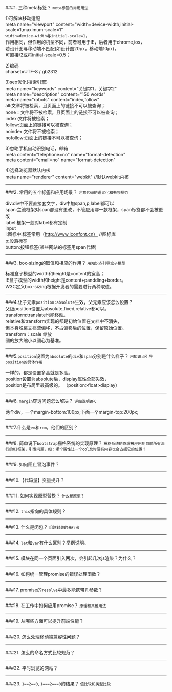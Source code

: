 ###1. 三种meta标签？
`meta标签的常用用法`        
   
1)可解决移动适配    
meta name="viewport" content="width=device-width,initial-scale=1,maximum-scale=1"    
`width=device-width`与`initial-scale=1`，     
作用相同，但作用的机型不同，前者可用于IE，后者用于chrome,ios，      
若设计图与移动端不匹配(如设计图20px，移动端10px)，       
可直接/2或将initial-scale=0.5；     
     
2)编码     
 charset=UTF-8 / gb2312    
    
3)seo优化(搜索引擎)      
meta name="keywords" content="关键字1，关键字2"    
meta name="description" content="150 words"     
meta name="robots" content="index,follow"    
all:文章将被检索，且页面上的链接不可以被查询；   
none：文件将不被检索，且页面上的链接不可以被查询；   
index:文件将被检索；   
follow:页面上的链接可以被查询；    
noindex:文件将不被检索；    
nofollow:页面上的链接不可以被查询；     
    
3)忽略手机自动识别电话，邮箱    
meta content="telephone=no" name="format-detection"   
meta content="email=no" name="format-detection"   
    
4)选择浏览器默认内核   
meta name="renderer" content="webkit" //默认webkit内核    

___
###2. 常用的五个标签和应用场景？
`注意代码的语义化和书写规范`        
    
div:div中不要直接套文字，div中加span,p,label都可以      
span:主流框架对span都没有更改，不管应用哪一款框架，span标签都不会被更改   
label:框架一般对label都有定制   
input   
i:图标中i标签常用（http://www.iconfont.cn） //图标库    
p:段落标签    
button:按钮标签(某些网站的标签用span代替)

___
###3. box-sizing的取值和相应的作用？
`用知识点引导盒子模型`     
     
标准盒子模型的width和height是content的宽高；    
IE盒子模型的width和height是content+pandding+border。     
W3C定义box-sizing根据开发者的需要进行两种取值。

___
###4.让子元素`position:absolute`生效，父元素应该怎么设置？     
父级position设置为absolute,fixed,relative都可以。     
transform:translate也能移动。     
relative和transform实现的都是初始位置在文档中不消失，     
但本身脱离文档流偏移，不占偏移后的位置，保留原始位置。    
transform：scale   缩放     
圆的放大缩小以圆心为基准。

___
###5.`position`设置为`absolute`的`div`和`span`分别是什么样子？
`用知识点引导position的具体作用`      
    
一样的，都是设置多高就是多高。    
position设置为absolute后，display属性全部失效，    
position是布局里最高级的。  （position>float>display）

___
###6. `margin`穿透问题怎么解决？
`详细说明BFC`     
    
两个div，一个margin-bottom:100px;下面一个margin-top:200px;     

___
###7.什么是`em`和`rem`，他们的区别？

___
###8. 简单说下`bootstrap`栅格系统的实现原理？
`栅格系统的原理被应用到目前所有流行的UI框架，引发问题，如：哪个属性让一个col及时没有内容也会占据它的位置？`

___
###9. 如何阻止冒泡事件？

___
###10.【代码量】变量提升？

___
###11. 如何实现原型替换？
`什么是原型？`

___
###12. `this`指向的具体规则？

___
###13. 什么是闭包？
`组建封装的先行者`

___
###14. `let`和`var`有什么区别？举例说明。

___
###15. 模块在同一个页面引入两次，会引起几次js渲染？为什么？

___
###16. 如何统一管理promise的错误处理函数？

___
###17. promise的`resolve`中最多能携带几参数？

___
###18. 在工作中如何应用promise？
`原理和其他用法`

___
###19. 从哪些方面可以提升前端性能？

___
###20. 怎么处理移动端兼容性问题？

___
###21. 怎么的命名方式比较规范？

___
###22. 平时浏览的网站？

___
###23. `1==2==0`, `1===2===0`的结果？
`值比较和类型比较`  


